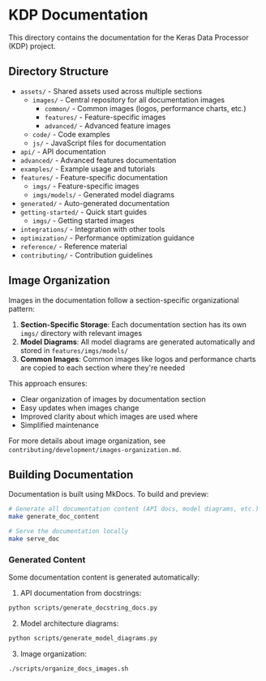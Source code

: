 # KDP Documentation

This directory contains the documentation for the Keras Data Processor (KDP) project.

## Directory Structure

- `assets/` - Shared assets used across multiple sections
  - `images/` - Central repository for all documentation images
    - `common/` - Common images (logos, performance charts, etc.)
    - `features/` - Feature-specific images
    - `advanced/` - Advanced feature images
  - `code/` - Code examples
  - `js/` - JavaScript files for documentation
- `api/` - API documentation
- `advanced/` - Advanced features documentation
- `examples/` - Example usage and tutorials
- `features/` - Feature-specific documentation
  - `imgs/` - Feature-specific images
  - `imgs/models/` - Generated model diagrams
- `generated/` - Auto-generated documentation
- `getting-started/` - Quick start guides
  - `imgs/` - Getting started images
- `integrations/` - Integration with other tools
- `optimization/` - Performance optimization guidance
- `reference/` - Reference material
- `contributing/` - Contribution guidelines

## Image Organization

Images in the documentation follow a section-specific organizational pattern:

1. **Section-Specific Storage**: Each documentation section has its own `imgs/` directory with relevant images
2. **Model Diagrams**: All model diagrams are generated automatically and stored in `features/imgs/models/`
3. **Common Images**: Common images like logos and performance charts are copied to each section where they're needed

This approach ensures:
- Clear organization of images by documentation section
- Easy updates when images change
- Improved clarity about which images are used where
- Simplified maintenance

For more details about image organization, see `contributing/development/images-organization.md`.

## Building Documentation

Documentation is built using MkDocs. To build and preview:

```bash
# Generate all documentation content (API docs, model diagrams, etc.)
make generate_doc_content

# Serve the documentation locally
make serve_doc
```

### Generated Content

Some documentation content is generated automatically:

1. API documentation from docstrings:
```bash
python scripts/generate_docstring_docs.py
```

2. Model architecture diagrams:
```bash
python scripts/generate_model_diagrams.py
```

3. Image organization:
```bash
./scripts/organize_docs_images.sh
```
